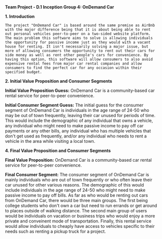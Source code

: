 **Team Project - D.1 Inception
Group 4: OnDemand Car**

**1. Introduction**
        
    The project "OnDemand Car" is based around the same premise as AirBnb with the major difference being that it is about being able to rent out personal vehicles peer-to-peer on a two-sided website platform. The main problem this software aims to solve is allowing individuals the opportunity for passive income just as they would with a vacant house for renting. It isn't necessarily solving a major issue, but more of allowing consumers the opportunity to rent out their cars for side money as well as rent other people's cars for convenience. By having this option, this software will allow consumers to also avoid expensive rental fees from major car rental companies and allow consumers to find the perfect car for any occasion within their specified budget.
    
**2. Initial Value Proposition and Consumer Segments**

   **Initial Value Proposition Guess:** OnDemand Car is a community-based car rental service for peer-to-peer convenience. 
   
   **Initial Consumer Segment Guess:** The initial guess for the consumer segment of OnDemand Car is individuals in the age range of 24-50 who may be out of town frequently, leaving their car unused for periods of time. This would include the demographic of any individual that owns a vehicle, any individual who might need to make passive income to pay off car payments or any other bills, any individual who has multiple vehicles that don't get used as frequently, and/or any individual who needs to rent a vehicle in the area while visiting a local town. 
        
        
        
**4. Final Value Proposition and Consumer Segments**      
        
  **Final Value Proposition:** OnDemand Car is a community-based car rental service for peer-to-peer convenience.     
        
  **Final Consumer Segment:** The consumer segment of OnDemand Car is mainly individuals who are out of town frequently or who often leave their car unused for other various reasons. The demographic of this would include individuals in the age range of 24-50 who might need to make passive income to pay off bills. As far as who would be renting out cars from OnDemand Car, there would be three main groups. The first being college students who don't own a car but need to run errands or get around to places outside of walking distance. The second main group of users would be individuals on vacation or business trips who would enjoy a more private and conveinent mode of transportation. Finally, this rental service would allow individuals to cheaply have access to vehicles specific to their needs such as renting a pickup truck for a project.
    
